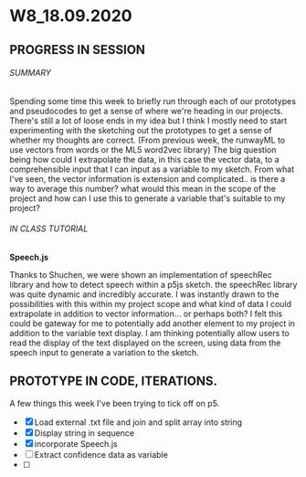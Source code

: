 # W8_18.09.2020

## PROGRESS IN SESSION

###### SUMMARY

Spending some time this week to briefly run through each of our prototypes and pseudocodes to get a sense of where we're heading in our projects. There's still a lot of loose ends in my idea but I think I mostly need to start experimenting with the sketching out the prototypes to get a sense of whether my thoughts are correct. (From previous week, the runwayML to use vectors from words or the ML5 word2vec library) The big question being how could I extrapolate the data, in this case the vector data, to a comprehensible input that I can input as a variable to my sketch. From what I've seen, the vector information is extension and complicated.. is there a way to average this number? what would this mean in the scope of the project and how can I use this to generate a variable that's suitable to my project?<br/>

###### IN CLASS TUTORIAL

**Speech.js**

Thanks to Shuchen, we were shown an implementation of speechRec library and how to detect speech within a p5js sketch. the speechRec library was quite dynamic and incredibly accurate. I was instantly drawn to the possibilities with this within my project scope and what kind of data I could extrapolate in addition to vector information... or perhaps both? I felt this could be gateway for me to potentially add another element to my project in addition to the variable text display. I am thinking potentially allow users to read the display of the text displayed on the screen, using data from the speech input to generate a variation to the sketch.

## PROTOTYPE IN CODE, ITERATIONS.

A few things this week I've been trying to tick off on p5.
- [x] Load external .txt file and join and split array into string
- [x] Display string in sequence
- [x] incorporate Speech.js
- [ ] Extract confidence data as variable
- [ ] 
